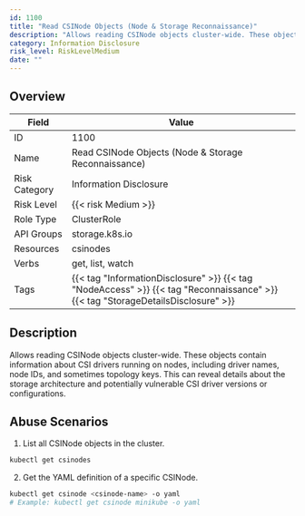 ```yaml
---
id: 1100
title: "Read CSINode Objects (Node & Storage Reconnaissance)"
description: "Allows reading CSINode objects cluster-wide. These objects contain information about CSI drivers running on nodes, including driver names, node IDs, and sometimes topology keys. This can reveal details about the storage architecture and potentially vulnerable CSI driver versions or configurations."
category: Information Disclosure
risk_level: RiskLevelMedium
date: ""
---
```


## Overview

| Field         | Value                                                                                                                            |
| ------------- | -------------------------------------------------------------------------------------------------------------------------------- |
| ID            | 1100                                                                                                                             |
| Name          | Read CSINode Objects (Node & Storage Reconnaissance)                                                                             |
| Risk Category | Information Disclosure                                                                                                           |
| Risk Level    | {{< risk Medium >}}                                                                                                              |
| Role Type     | ClusterRole                                                                                                                      |
| API Groups    | storage.k8s.io                                                                                                                   |
| Resources     | csinodes                                                                                                                         |
| Verbs         | get, list, watch                                                                                                                 |
| Tags          | {{< tag "InformationDisclosure" >}} {{< tag "NodeAccess" >}} {{< tag "Reconnaissance" >}} {{< tag "StorageDetailsDisclosure" >}} |

## Description

Allows reading CSINode objects cluster-wide. These objects contain information about CSI drivers running on nodes, including driver names, node IDs, and sometimes topology keys. This can reveal details about the storage architecture and potentially vulnerable CSI driver versions or configurations.

## Abuse Scenarios

1. List all CSINode objects in the cluster.

```bash
kubectl get csinodes

```

2. Get the YAML definition of a specific CSINode.

```bash
kubectl get csinode <csinode-name> -o yaml
# Example: kubectl get csinode minikube -o yaml

```
